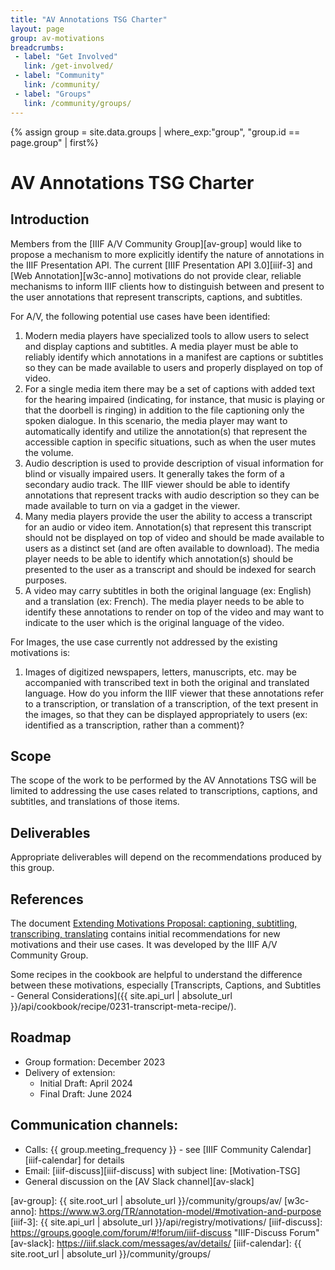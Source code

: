 ```yaml
---
title: "AV Annotations TSG Charter"
layout: page
group: av-motivations
breadcrumbs:
 - label: "Get Involved"
   link: /get-involved/
 - label: "Community"
   link: /community/
 - label: "Groups"
   link: /community/groups/
---
```

{% assign group = site.data.groups | where_exp:"group", "group.id ==  page.group" | first%}

# AV Annotations TSG Charter 

## Introduction
Members from the [IIIF A/V Community Group][av-group] would like to propose a mechanism to more explicitly identify the nature of annotations in the IIIF Presentation API. The current [IIIF Presentation API 3.0][iiif-3] and [Web Annotation][w3c-anno] motivations do not provide clear, reliable mechanisms to inform IIIF clients how to distinguish between and present to the user annotations that represent transcripts, captions, and subtitles.

For A/V, the following potential use cases have been identified:

1. Modern media players have specialized tools to allow users to select and display captions and subtitles. A media player must be able to reliably identify which annotations in a manifest are captions or subtitles so they can be made available to users and properly displayed on top of video. 
2. For a single media item there may be a set of captions with added text for the hearing impaired (indicating, for instance, that music is playing or that the doorbell is ringing) in addition to the file captioning only the spoken dialogue. In this scenario, the media player may want to automatically identify and utilize the annotation(s) that represent the accessible caption in specific situations, such as when the user mutes the volume. 
3. Audio description is used to provide description of visual information for blind or visually impaired users. It generally takes the form of a secondary audio track. The IIIF viewer should be able to identify annotations that represent tracks with audio description so they can be made available to turn on via a gadget in the viewer.
4. Many media players provide the user the ability to access a transcript for an audio or video item. Annotation(s) that represent this transcript should not be displayed on top of video and should be made available to users as a distinct set (and are often available to download). The media player needs to be able to identify which annotation(s) should be presented to the user as a transcript and should be indexed for search purposes. 
5. A video may carry subtitles in both the original language (ex: English) and a translation (ex: French). The media player needs to be able to identify these annotations to render on top of the video and may want to indicate to the user which is the original language of the video.

For Images, the use case currently not addressed by the existing motivations is:

1. Images of digitized newspapers, letters, manuscripts, etc. may be accompanied with transcribed text in both the original and translated language. How do you inform the IIIF viewer that these annotations refer to a transcription, or translation of a transcription, of the text present in the images, so that they can be displayed appropriately to users (ex: identified as a transcription, rather than a comment)?

## Scope
The scope of the work to be performed by the AV Annotations TSG will be limited to addressing the use cases related to transcriptions, captions, and subtitles, and translations of those items. 

## Deliverables
Appropriate deliverables will depend on the recommendations produced by this group. 

## References
The document [Extending Motivations Proposal: captioning, subtitling, transcribing, translating](https://docs.google.com/document/d/1G6DFWuwX9VcpCzM8kaC0E8b_-Pj5Owrzb_BzDQWZ27s/edit?usp=sharing) contains initial recommendations for new motivations and their use cases. It was developed by the IIIF A/V Community Group. 

Some recipes in the cookbook are helpful to understand the difference between these motivations, especially [Transcripts, Captions, and Subtitles - General Considerations]({{ site.api_url | absolute_url }}/api/cookbook/recipe/0231-transcript-meta-recipe/).

## Roadmap
 * Group formation: December 2023
 * Delivery of extension: 
   * Initial Draft: April 2024
   * Final Draft: June 2024

## Communication channels:
* Calls: {{ group.meeting_frequency }} - see [IIIF Community Calendar][iiif-calendar] for details
* Email: [iiif-discuss][iiif-discuss] with subject line: \[Motivation-TSG\]
* General discussion on the [AV Slack channel][av-slack]

[av-group]: {{ site.root_url | absolute_url }}/community/groups/av/
[w3c-anno]: https://www.w3.org/TR/annotation-model/#motivation-and-purpose
[iiif-3]: {{ site.api_url | absolute_url }}/api/registry/motivations/
[iiif-discuss]: https://groups.google.com/forum/#!forum/iiif-discuss "IIIF-Discuss Forum"
[av-slack]: https://iiif.slack.com/messages/av/details/
[iiif-calendar]: {{ site.root_url | absolute_url }}/community/groups/